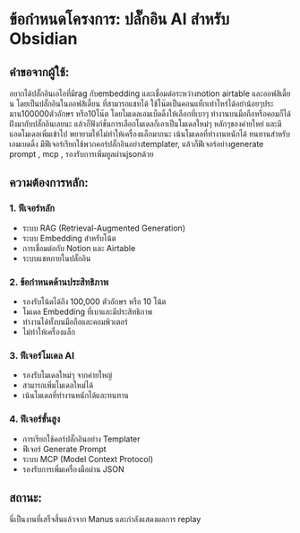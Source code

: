 # ข้อกำหนดโครงการ: ปลั๊กอิน AI สำหรับ Obsidian

## คำขอจากผู้ใช้:
อยากได้ปลั๊กอินเอไอที่มีrag กับembedding และเชื่อมต่อระหว่างnotion airtable และออฟสิเดี้ยน โดยเป็นปลั๊กอินในออฟสิเดี้ยน ที่สามารถแชทได้ ใช้โน๊ตเป็นคอนแท็กเท่าไหร่ได้อย่าน้อยๆประมาน100000ตัวอักษร หรือ10โน๊ต โดยโมเดลเอมเบ็ดดิ้งให้เลือกที่เบาๆ ทำงานบนมือถือหรือคอมก็ได้ฝังมากับปลั๊กอินเลยนะ แล้วก็ฟังก์ชั่นการเลือกโมเดลก็เอาเป็นโมเดลใหม่ๆ หลักๆของค่ายใหย่ และมีแอดโมเดลเพิ่มเข้าไป พยายามให้ไม่ทำให้เครื่องแล็กมากนะ เน้นโมเดลที่ทำงานหนักได้ ทนทานสำหรับเอมเบดดิ้ง มีฟีเจอร์เรียกใช้พวกคอร์ปลั๊กอินอย่างtemplater, แล้วก็ฟีเจอร์อย่างgenerate prompt , mcp , รองรับการเพิ่มทูลผ่านjsonด้วย

## ความต้องการหลัก:

### 1. ฟีเจอร์หลัก
- ระบบ RAG (Retrieval-Augmented Generation)
- ระบบ Embedding สำหรับโน้ต
- การเชื่อมต่อกับ Notion และ Airtable
- ระบบแชทภายในปลั๊กอิน

### 2. ข้อกำหนดด้านประสิทธิภาพ
- รองรับโน้ตได้ถึง 100,000 ตัวอักษร หรือ 10 โน้ต
- โมเดล Embedding ที่เบาและมีประสิทธิภาพ
- ทำงานได้ทั้งบนมือถือและคอมพิวเตอร์
- ไม่ทำให้เครื่องแล็ก

### 3. ฟีเจอร์โมเดล AI
- รองรับโมเดลใหม่ๆ จากค่ายใหญ่
- สามารถเพิ่มโมเดลใหม่ได้
- เน้นโมเดลที่ทำงานหนักได้และทนทาน

### 4. ฟีเจอร์ขั้นสูง
- การเรียกใช้คอร์ปลั๊กอินอย่าง Templater
- ฟีเจอร์ Generate Prompt
- ระบบ MCP (Model Context Protocol)
- รองรับการเพิ่มเครื่องมือผ่าน JSON

## สถานะ:
นี่เป็นงานที่เสร็จสิ้นแล้วจาก Manus และกำลังแสดงผลการ replay

